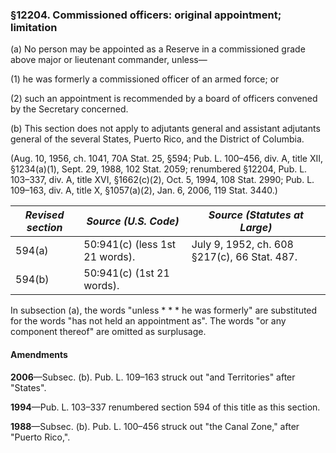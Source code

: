 ### §12204. Commissioned officers: original appointment; limitation ###

(a) No person may be appointed as a Reserve in a commissioned grade above major or lieutenant commander, unless—

(1) he was formerly a commissioned officer of an armed force; or

(2) such an appointment is recommended by a board of officers convened by the Secretary concerned.

(b) This section does not apply to adjutants general and assistant adjutants general of the several States, Puerto Rico, and the District of Columbia.

(Aug. 10, 1956, ch. 1041, 70A Stat. 25, §594; Pub. L. 100–456, div. A, title XII, §1234(a)(1), Sept. 29, 1988, 102 Stat. 2059; renumbered §12204, Pub. L. 103–337, div. A, title XVI, §1662(c)(2), Oct. 5, 1994, 108 Stat. 2990; Pub. L. 109–163, div. A, title X, §1057(a)(2), Jan. 6, 2006, 119 Stat. 3440.)

|*Revised section*|     *Source (U.S. Code)*     |        *Source (Statutes at Large)*        |
|-----------------|------------------------------|--------------------------------------------|
|     594(a)      |50:941(c) (less 1st 21 words).|July 9, 1952, ch. 608 §217(c), 66 Stat. 487.|
|     594(b)      |  50:941(c) (1st 21 words).   |                                            |

In subsection (a), the words "unless \* \* \* he was formerly" are substituted for the words "has not held an appointment as". The words "or any component thereof" are omitted as surplusage.

#### Amendments ####

**2006**—Subsec. (b). Pub. L. 109–163 struck out "and Territories" after "States".

**1994**—Pub. L. 103–337 renumbered section 594 of this title as this section.

**1988**—Subsec. (b). Pub. L. 100–456 struck out "the Canal Zone," after "Puerto Rico,".